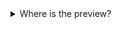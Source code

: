 <!-- markdownlint-disable-file MD041 -->
<details><summary>Where is the preview?</summary>

If the preview section is not visible, click the ![icon][img1] menu button in the top right corner and select **Show reading pane to the right** or **Show reading pane below**.

</details>

<!-- Referenced images -->
[img1]: ../../../media/icons/btn-menu.png

